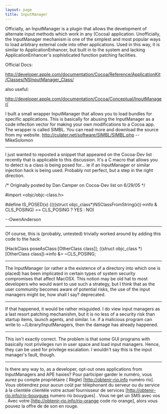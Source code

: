```yaml
---
layout: page
title: InputManager
---
```




Officially, an InputManager is a plugin that allows the development of alternate input methods which work in any (Cocoa) application. Unofficially, the InputManager mechanism is one of the simplest and most popular ways to load arbitrary external code into other applications. Used in this way, it is similar to ApplicationEnhancer, but built in to the system and lacking ApplicationEnhancer's sophisticated function patching facilities.

Official Docs:

http://developer.apple.com/documentation/Cocoa/Reference/ApplicationKit/Classes/NSInputManager_Class/

also useful:

http://developer.apple.com/documentation/Cocoa/Conceptual/InputManager/

I built a small wrapper InputManager that allows you to load bundles for specific applications.  This is basically for abusing the InputManager as a code infection vector for making your own modifications to a Cocoa app. The wrapper is called SIMBL.  You can read more and download the source from my website. http://culater.net/software/SIMBL/SIMBL.php -- MikeSolomon 

----

I just wanted to reposted a snippet that appeared on the Cocoa-Dev list recently that is applicable to this discussion.  It's a C macro that allows you to detect is a class is being posed for... ie if an InputManager or similar injection hack is being used.  Probably not perfect, but a step in the right direction.

    
/* Originally posted by Dan Camper on Cocoa-Dev list on 6/29/05 */

 #import <objc/objc-class.h>

#define  IS_POSED(x)
     ((((struct objc_class*)NSClassFromString(x))->info & CLS_POSING) ==
     CLS_POSING ? YES : NO)


--OwenAnderson

----

Of course, this is (probably, untested) trivially worked around by adding this code to the hack:

    
[HackClass poseAsClass:[OtherClass class]];
((struct objc_class *)[OtherClass class])->info &= ~CLS_POSING;



----

The InputManager (or rather a the existence of a directory into which one is placed) has been implicated in certain types of system security compromises that affect MacOSX. This notion may be old hat to most developers who would want to use such a strategy, but I think that as the user community becomes aware of potential risks, the use of the input managers might be, how shall I say? deprecated.

----

If that happened, it would be rather misguided. I do view input managers as a last resort patching mechanishm, but it is no less of a security risk than startup items, launch agents, and similar. I.e. if a malicious program can write to ~/Library/InputManagers, then the damage has already happened.

----

This isn't exactly correct. The problem is that some GUI programs with basically root privileges run in user space and load input managers. Hence, they can be used for privilege escalation. I wouldn't say this is the input manager's fault, though.

----
Is there any way to, as a developer, opt-out ones applications from InputManagers and APE haxies?
 Pour participer   garder le  numéro, vous aurez  pu   compte   propriétaire  ( Règle) [http://obtenir-rio.info numéro rio]. Vous obtiendrez  pour  aucun coût par  téléphonant   du serveur ou du service à la clientèle  clientèle   votre actuel  fournisseur de services  [http://obtenir-rio.info/rio-bouygues numero rio bouygues] . Vous ne   get un SMS  avec vos . Avec votre  [http://obtenir-rio.info/rio-orange code rio orange], alors vous pouvez   la  offre de  de son   en  rouge.

